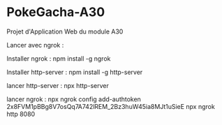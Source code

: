 # PokeGacha-A30
Projet d'Application Web du module A30

Lancer avec ngrok :

Installer ngrok :
npm install -g ngrok

Installer http-server :
npm install -g http-server

lancer http-server :
npx http-server

lancer ngrok :
npx ngrok config add-authtoken 2x8FVM1pBBg8V7osQq7A742lREM_2Bz3huW45ia8MJt1uSieE
npx ngrok http 8080